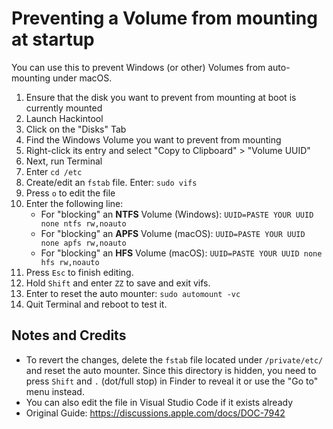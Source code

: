 # Preventing a Volume from mounting at startup
You can use this to prevent Windows (or other) Volumes from auto-mounting under macOS.

1. Ensure that the disk you want to prevent from mounting at boot is currently mounted
2. Launch Hackintool
3. Click on the "Disks" Tab
4. Find the Windows Volume you want to prevent from mounting
5. Right-click its entry and select "Copy to Clipboard" > "Volume UUID"
6. Next, run Terminal
7. Enter `cd /etc`
8. Create/edit an `fstab` file. Enter: `sudo vifs`
9. Press `o` to edit the file 
10. Enter the following line:
	- For "blocking" an **NTFS** Volume (Windows): `UUID=PASTE YOUR UUID none ntfs rw,noauto`
	- For "blocking" an **APFS** Volume (macOS): `UUID=PASTE YOUR UUID none apfs rw,noauto`
	- For "blocking" an **HFS** Volume (macOS): `UUID=PASTE YOUR UUID none hfs rw,noauto`
11. Press `Esc` to finish editing.
12. Hold `Shift` and enter `ZZ` to save and exit vifs.
13. Enter to reset the auto mounter: `sudo automount -vc`
14. Quit Terminal and reboot to test it.

## Notes and Credits
- To revert the changes, delete the `fstab` file located under `/private/etc/` and reset the auto mounter. Since this directory is hidden, you need to press `Shift` and `.` (dot/full stop) in Finder to reveal it or use the "Go to" menu instead.
- You can also edit the file in Visual Studio Code if it exists already
- Original Guide: https://discussions.apple.com/docs/DOC-7942
